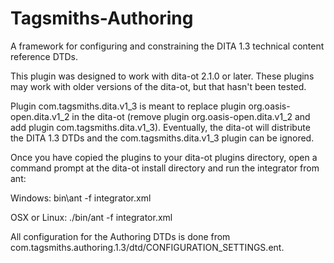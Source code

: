 # Tagsmiths-Authoring
A framework for configuring and constraining the DITA 1.3 technical content reference DTDs.

This plugin was designed to work with dita-ot 2.1.0 or later. These plugins may work with older
versions of the dita-ot, but that hasn't been tested.

Plugin com.tagsmiths.dita.v1_3 is meant to replace plugin org.oasis-open.dita.v1_2 in the
dita-ot (remove plugin org.oasis-open.dita.v1_2 and add plugin com.tagsmiths.dita.v1_3).
Eventually, the dita-ot will distribute the DITA 1.3 DTDs and the com.tagsmiths.dita.v1_3 plugin
can be ignored.

Once you have copied the plugins to your dita-ot plugins directory, open a command prompt
at the dita-ot install directory and run the integrator from ant:

Windows:
   bin\ant -f integrator.xml
   
   
OSX or Linux:
   ./bin/ant -f integrator.xml

All configuration for the Authoring DTDs is done from
com.tagsmiths.authoring.1.3/dtd/CONFIGURATION_SETTINGS.ent.
